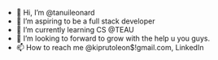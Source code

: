 - 👋 Hi, I’m @tanuileonard
- 👀 I’m aspiring to be a full stack developer
- 🌱 I’m currently learning CS @TEAU
- 💞️ I’m looking to forward to grow with the help u you guys.
- 📫 How to reach me @kiprutoleon$!gmail.com, LinkedIn

<!---
tanuileonard/tanuileonard is a ✨ special ✨ repository because its `README.md` (this file) appears on your GitHub profile.
You can click the Preview link to take a look at your changes.
--->
